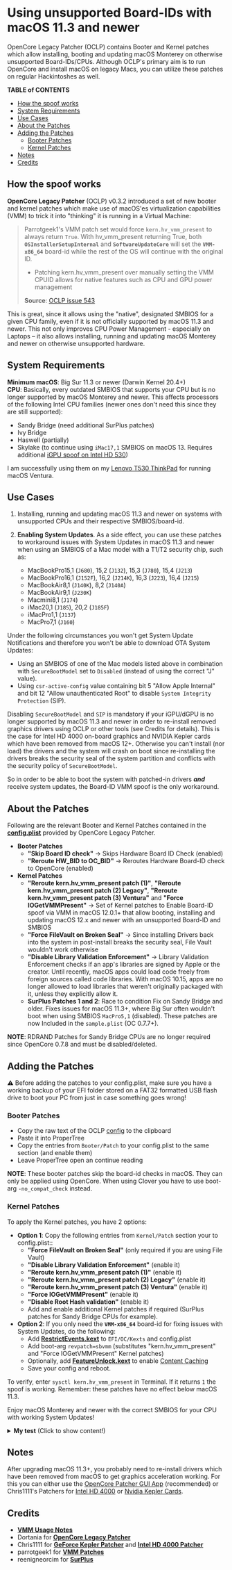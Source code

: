 # Using unsupported Board-IDs with macOS 11.3 and newer

OpenCore Legacy Patcher (OCLP) contains Booter and Kernel patches which allow installing, booting and updating macOS Monterey on otherwise unsupported Board-IDs/CPUs. Although OCLP's primary aim is to run OpenCore and install macOS on legacy Macs, you can utilize these patches on regular Hackintoshes as well.

**TABLE of CONTENTS**

- [How the spoof works](#how-the-spoof-works)
- [System Requirements](#system-requirements)
- [Use Cases](#use-cases)
- [About the Patches](#about-the-patches)
- [Adding the Patches](#adding-the-patches)
	- [Booter Patches](#booter-patches)
	- [Kernel Patches](#kernel-patches)
- [Notes](#notes)
- [Credits](#credits)

## How the spoof works
**OpenCore Legacy Patcher** (OCLP) v0.3.2 introduced a set of new booter and kernel patches which make use of macOS'es virtualization capabilities (VMM) to trick it into "thinking" it is running in a Virtual Machine:

> Parrotgeek1's VMM patch set would force `kern.hv_vmm_present` to always return `True`. With hv_vmm_present returning True, both **`OSInstallerSetupInternal`** and **`SoftwareUpdateCore`** will set the **`VMM-x86_64`** board-id while the rest of the OS will continue with the original ID.
>
> - Patching kern.hv_vmm_present over manually setting the VMM CPUID allows for native features such as CPU and GPU power management
>
> **Source**: [OCLP issue 543](https://github.com/dortania/OpenCore-Legacy-Patcher/issues/543)

This is great, since it allows using the "native", designated SMBIOS for a given CPU family, even if it is not officially supported by macOS 11.3 and newer. This not only improves CPU Power Management - especially on Laptops – it also allows installing, running and updating macOS Monterey and newer on otherwise unsupported hardware.

## System Requirements
**Minimum macOS**: Big Sur 11.3 or newer (Darwin Kernel 20.4+)</br>
**CPU**: Basically, every outdated SMBIOS that supports your CPU but is no longer supported by macOS Monterey and newer. This affects processors of the following Intel CPU families (newer ones don't need this since they are still supported):

- Sandy Bridge (need additional SurPlus patches)
- Ivy Bridge
- Haswell (partially)
- Skylake (to continue using `iMac17,1` SMBIOS on macOS 13. Requires additional [iGPU spoof on Intel HD 530](https://github.com/5T33Z0/OC-Little-Translated/tree/main/11_Graphics/iGPU/Skylake_Spoofing_macOS13))

I am successfully using them on my [Lenovo T530 ThinkPad](https://github.com/5T33Z0/Lenovo-T530-Hackinosh-OpenCore) for running macOS Ventura. 

## Use Cases
1. Installing, running and updating macOS 11.3 and newer on systems with unsupported CPUs and their respective SMBIOS/board-id.
2. **Enabling System Updates**. As a side effect, you can use these patches to workaround issues with System Updates in macOS 11.3 and newer when using an SMBIOS of a Mac model with a T1/T2 security chip, such as:

	- MacBookPro15,1 (`J680`), 15,2 (`J132`), 15,3 (`J780`), 15,4 (`J213`)
	- MacBookPro16,1 (`J152F`), 16,2 (`J214K`), 16,3 (`J223`), 16,4 (`J215`)
	- MacBookAir8,1 (`J140K`), 8,2 (`J140A`)
	- MacBookAir9,1 (`J230K`)
	- Macmini8,1 (`J174`)
	- iMac20,1 (`J185`), 20,2 (`J185F`)
	- iMacPro1,1 (`J137`)
	- MacPro7,1 (`J160`)

Under the following circumstances you won't get System Update Notifications and therefore you won't be able to download OTA System Updates:

- Using an SMBIOS of one of the Mac models listed above in combination with `SecureBootModel` set to `Disabled` (instead of using the correct "J" value).
- Using `csr-active-config` value containing bit 5 "Allow Apple Internal" and bit 12 "Allow unauthenticated Root" to disable `System Integrity Protection` (SIP). 

Disabling `SecureBootModel` and `SIP` is mandatory if your iGPU/dGPU is no longer supported by macOS 11.3 and newer in order to re-install removed graphics drivers using OCLP or other tools (see Credits for details). This is the case for Intel HD 4000 on-board graphics and NVIDIA Kepler cards which have been removed from macOS 12+. Otherwise you can't install (nor load) the drivers and the system will crash on boot since re-installing the drivers breaks the security seal of the system partition and conflicts with the security policy of `SecureBootModel`. 

So in order to be able to boot the system with patched-in drivers ***and*** receive system updates, the Board-ID VMM spoof is the only workaround.
	
## About the Patches
Following are the relevant Booter and Kernel Patches contained in the [**config.plist**](https://raw.githubusercontent.com/dortania/OpenCore-Legacy-Patcher/main/payloads/Config/config.plist) provided by OpenCore Legacy Patcher.

- **Booter Patches**
	- **"Skip Board ID check"** &rarr; Skips Hardware Board ID Check (enabled)
	- **"Reroute HW_BID to OC_BID"** &rarr; Reroutes Hardware Board-ID check to OpenCore (enabled)
- **Kernel Patches**
	- **"Reroute kern.hv_vmm_present patch (1)"**, **"Reroute kern.hv_vmm_present patch (2) Legacy"**, **"Reroute kern.hv_vmm_present patch (3) Ventura"** and **"Force IOGetVMMPresent"** &rarr; Set of Kernel patches to Enable Board-ID spoof via VMM in macOS 12.0.1+ that allow booting, installing and updating macOS 12.x and newer with an unsupported Board-ID and SMBIOS
	- **"Force FileVault on Broken Seal"** &rarr; Since installing Drivers back into the system in post-install breaks the security seal, File Vault wouldn't work otherwise
	- **"Disable Library Validation Enforcement"** &rarr; Library Validation Enforcement checks if an app's libraries are signed by Apple or the creator. Until recently, macOS apps could load code freely from foreign sources called code libraries. With macOS 10.15, apps are no longer allowed to load libraries that weren't originally packaged with it, unless they explicitly allow it.
	- **SurPlus Patches 1 and 2**: Race to condition Fix on Sandy Bridge and older. Fixes issues for macOS 11.3+, where Big Sur often wouldn't boot when using SMBIOS `MacPro5,1` (disabled). These patches are now Included in the `sample.plist` (OC 0.7.7+).

**NOTE**: RDRAND Patches for Sandy Bridge CPUs are no longer required since OpenCore 0.7.8 and must be disabled/deleted.

## Adding the Patches
:warning: Before adding the patches to your config.plist, make sure you have a working backup of your EFI folder stored on a FAT32 formatted USB flash drive to boot your PC from just in case something goes wrong!

### Booter Patches
- Copy the raw text of the OCLP [config](https://raw.githubusercontent.com/dortania/OpenCore-Legacy-Patcher/main/payloads/Config/config.plist) to the clipboard
- Paste it into ProperTree
- Copy the entries from `Booter/Patch` to your config.plist to the same section (and enable them)
- Leave ProperTree open an continue reading

**NOTE**: These booter patches skip the board-id checks in macOS. They can only be applied using OpenCore. When using Clover you have to use boot-arg `-no_compat_check` instead.

### Kernel Patches
To apply the Kernel patches, you have 2 options:

- **Option 1**: Copy the following entries from `Kernel/Patch` section your to config.plist::
	- **"Force FileVault on Broken Seal"** (only required if you are using File Vault)
	- **"Disable Library Validation Enforcement"** (enable it)
 	- **"Reroute kern.hv_vmm_present patch (1)"** (enable it)
	- **"Reroute kern.hv_vmm_present patch (2) Legacy"** (enable it)
	- **"Reroute kern.hv_vmm_present patch (3) Ventura"** (enable it)
	- **"Force IOGetVMMPresent"** (enable it)
	- **"Disable Root Hash validation"** (enable it)
	- Add and enable additional Kernel patches if required (SurPlus patches for Sandy Bridge CPUs for example).
- **Option 2**: If you only need the **`VMM-x86_64`** board-id for fixing issues with System Updates, do the following:
	- Add [**RestrictEvents.kext**](https://github.com/acidanthera/RestrictEvents) to `EFI/OC/Kexts` and config.plist
	- Add boot-arg `revpatch=sbvmm` (substitutes "kern.hv_vmm_present" and "Force IOGetVMMPresent" Kernel patches)
	- Optionally, add [**FeatureUnlock.kext**](https://github.com/acidanthera/FeatureUnlock) to enable [Content Caching](https://support.apple.com/en-ca/guide/mac-help/mchl9388ba1b/mac)
	- Save your config and reboot.

To verify, enter `sysctl kern.hv_vmm_present` in Terminal. If it returns `1` the spoof is working. Remember: these patches have no effect below macOS 11.3.

Enjoy macOS Monterey and newer with the correct SMBIOS for your CPU with working System Updates!

<details>
<summary><strong>My test</strong> (Click to show content!)</summary>

I tested these patches on my Lenovo T530 Notebook, using an Ivy Bridge CPU with `MacBookPro10,1` SMBIOS, which is officially not compatible with macOS Monterey. After rebooting, the system started without using `-no_compat_check` boot-arg, as you can see here:

![Proof01](https://user-images.githubusercontent.com/76865553/139529766-87daac84-126e-4dfc-ac1d-37e4730e0bbf.png)

Terminal shows the currently used Board-ID which belongs to the `MacBookPro10,1` SMBIOS as you can see in Clover Configurator. Usually, running macOS would require using `MacBookPro11,4` which uses a different Board-ID as you can see in the Clover Configurator snippet:

![Proof02](https://user-images.githubusercontent.com/76865553/139529778-6f82306a-22db-43dd-b594-c863af6e4ddd.png)
  
Next, I checked for updates and was offered macOS 12.1 beta:

![Proof03](https://user-images.githubusercontent.com/76865553/139529788-d8ca770e-f8c2-49a8-a44e-908137f5e45c.png)
  
Which I installed…
  
![Proof04](https://user-images.githubusercontent.com/76865553/139529792-d92e52d3-5f91-4044-b788-730d603327b3.png)

Installation went smoothly and macOS 12.1 booted without issues:

![About](https://user-images.githubusercontent.com/76865553/139529802-3ea61297-7c7b-4369-8c21-4160b437f1a6.png)
</details>

## Notes
After upgrading macOS 11.3+, you probably need to re-install drivers which have been removed from macOS to get graphics acceleration working. For this you can either use the [OpenCore Patcher GUI App](https://github.com/dortania/OpenCore-Legacy-Patcher/releases) (recommended) or Chris1111's Patchers for [Intel HD 4000](https://github.com/chris1111/Geforce-Kepler-patcher) or [Nvidia Kepler Cards](https://github.com/chris1111/Geforce-Kepler-patcher).

## Credits
- [**VMM Usage Notes**](https://github.com/dortania/OpenCore-Legacy-Patcher/issues/543#issuecomment-953441283)
- Dortania for [**OpenCore Legacy Patcher**](https://github.com/dortania/OpenCore-Legacy-Patcher)
- Chris1111 for [**GeForce Kepler Patcher**](https://github.com/chris1111/Geforce-Kepler-patcher) and [**Intel HD 4000 Patcher**](https://github.com/chris1111/Patch-HD4000-Monterey)
- parrotgeek1 for [**VMM Patches**](https://github.com/dortania/OpenCore-Legacy-Patcher/blob/4a8f61a01da72b38a4b2250386cc4b497a31a839/payloads/Config/config.plist#L1222-L1281)
- reenigneorcim for [**SurPlus**](https://github.com/reenigneorcim/SurPlus)

